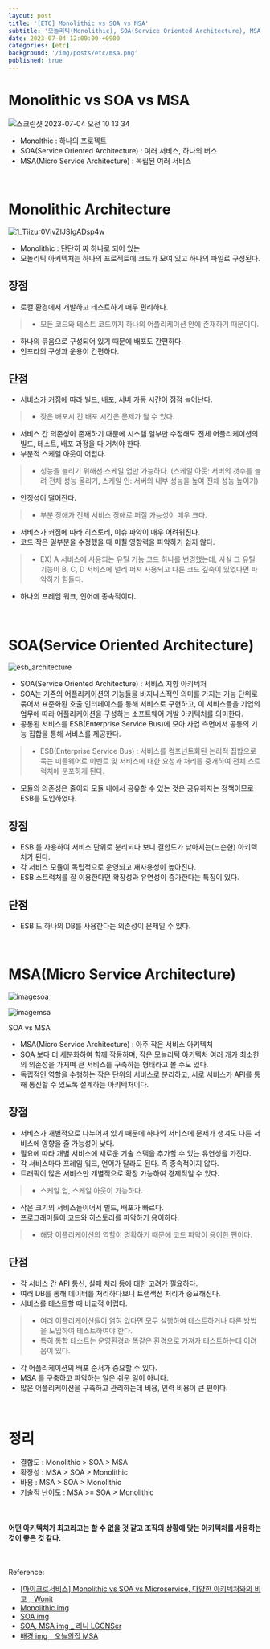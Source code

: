 ```yaml
---
layout: post
title: '[ETC] Monolithic vs SOA vs MSA'
subtitle: '모놀리틱(Monolithic), SOA(Service Oriented Architecture), MSA(Micro Service Architecture)'
date: 2023-07-04 12:00:00 +0900
categories: [etc]
background: '/img/posts/etc/msa.png'
published: true
---
```


# Monolithic vs SOA vs MSA

![스크린샷 2023-07-04 오전 10 13 34](https://github.com/iheese/TIL/assets/88040158/a51bb78d-c4a5-49e8-a5f5-d5044956f6c5)

- Monolthic : 하나의 프로젝트
- SOA(Service Oriented Architecture) : 여러 서비스, 하나의 버스
- MSA(Micro Service Architecture) : 독립된 여러 서비스 

<br>

# Monolithic Architecture

![1_Tiizur0VlvZlJSIgADsp4w](https://github.com/iheese/TIL/assets/88040158/a1c6496c-8d06-4a02-86c7-ea9881fb1260)

- Monolithic : 단단히 짜 하나로 되어 있는
- 모놀리틱 아키텍처는 하나의 프로젝트에 코드가 모여 있고 하나의 파일로 구성된다. 

## 장점
- 로컬 환경에서 개발하고 테스트하기 매우 편리하다.
> - 모든 코드와 테스트 코드까지 하나의 어플리케이션 안에 존재하기 때문이다.
- 하나의 묶음으로 구성되어 있기 때문에 배포도 간편하다.
- 인프라의 구성과 운용이 간편하다. 

## 단점
- 서비스가 커짐에 따라 빌드, 배포, 서버 가동 시간이 점점 늘어난다. 
> - 잦은 배포시 긴 배포 시간은 문제가 될 수 있다.
- 서비스 간 의존성이 존재하기 때문에 시스템 일부만 수정해도 전체 어플리케이션의 빌드, 테스트, 배포 과정을 다 거쳐야 한다. 
- 부분적 스케일 아웃이 어렵다.
> - 성능을 늘리기 위해선 스케일 업만 가능하다. (스케일 아웃: 서버의 갯수를 늘려 전체 성능 올리기, 스케일 인: 서버의 내부 성능을 높여 전체 성능 높이기)
- 안정성이 떨어진다.
> - 부분 장애가 전체 서비스 장애로 퍼질 가능성이 매우 크다.
- 서비스가 커짐에 따라 히스토리, 이슈 파악이 매우 어려워진다.
- 코드 작은 일부분을 수정했을 때 미칠 영향력을 파악하기 쉽지 않다.
> - EX) A 서비스에 사용되는 유틸 기능 코드 하나를 변경했는데, 사실 그 유틸 기능이 B, C, D 서비스에 널리 퍼져 사용되고 다른 코드 깊숙이 있었다면 파악하기 힘들다. 
- 하나의 프레임 워크, 언어에 종속적이다. 

<br>

# SOA(Service Oriented Architecture)

![esb_architecture](https://github.com/iheese/TIL/assets/88040158/ddb4c52d-b43f-4fe3-beb6-baf3792a15f3)

- SOA(Service Oriented Architecture) : 서비스 지향 아키텍처
- SOA는 기존의 어플리케이션의 기능들을 비지니스적인 의미를 가지는 기능 단위로 묶어서 표준화된 호출 인터페이스를 통해 서비스로 구현하고, 이 서비스들을 기업의 업무에 따라 어플리케이션을 구성하는 소프트웨어 개발 아키텍처를 의미한다.
- 공통된 서비스를 ESB(Enterprise Service Bus)에 모아 사업 측면에서 공통의 기능 집합을 통해 서비스를 제공한다.
> - ESB(Enterprise Service Bus) : 서비스를 컴포넌트화된 논리적 집합으로 묶는 미들웨어로 이벤트 및 서비스에 대한 요청과 처리를 중개하여 전체 스트럭처에 분포하게 된다. 
- 모듈의 의존성은 줄이되 모듈 내에서 공유할 수 있는 것은 공유하자는 정책이므로 ESB를 도입하였다. 

## 장점
- ESB 를 사용하여 서비스 단위로 분리되다 보니 결합도가 낮아지는(느슨한) 아키텍처가 된다.
- 각 서비스 모듈이 독립적으로 운영되고 재사용성이 높아진다.
- ESB 스트럭처를 잘 이용한다면 확장성과 유연성이 증가한다는 특징이 있다.

## 단점
- ESB 도 하나의 DB를 사용한다는 의존성이 문제일 수 있다. 

<br>

# MSA(Micro Service Architecture)

![imagesoa](https://github.com/iheese/TIL/assets/88040158/b907586c-3959-4ab0-b172-41e63c4228cf)

![imagemsa](https://github.com/iheese/TIL/assets/88040158/db4ebe5a-18ed-4af0-a964-704ed6934a4a)

SOA vs MSA

- MSA(Micro Service Architecture) : 아주 작은 서비스 아키텍처
- SOA 보다 더 세분화하여 함께 작동하며, 작은 모놀리틱 아키텍처 여러 개가 최소한의 의존성을 가지며 큰 서비스를 구축하는 형태라고 볼 수도 있다. 
- 독립적인 역할을 수행하는 작은 단위의 서비스로 분리하고, 서로 서비스가 API를 통해 통신할 수 있도록 설계하는 아키텍처이다. 

## 장점
- 서비스가 개별적으로 나누어져 있기 때문에 하나의 서비스에 문제가 생겨도 다른 서비스에 영향을 줄 가능성이 낮다.
- 필요에 따라 개별 서비스에 새로운 기술 스택을 추가할 수 있는 유연성을 가진다.
- 각 서비스마다 프레임 워크, 언어가 달라도 된다. 즉 종속적이지 않다.
- 트래픽이 많은 서비스만 개별적으로 확장 가능하여 경제적일 수 있다.
> - 스케일 업, 스케일 아웃이 가능하다. 
- 작은 크기의 서비스들이어서 빌드, 배포가 빠르다.
- 프로그래머들이 코드와 히스토리를 파악하기 용이하다.
> - 해당 어플리케이션의 역할이 명확하기 때문에 코드 파악이 용이한 편이다. 

## 단점
- 각 서비스 간 API 통신, 실패 처리 등에 대한 고려가 필요하다.
- 여러 DB를 통해 데이터를 처리하다보니 트랜잭션 처리가 중요해진다.
- 서비스를 테스트할 때 비교적 어렵다.
> - 여러 어플리케이션들이 얽혀 있다면 모두 실행하여 테스트하거나 다른 방법을 도입하여 테스트하여야 한다.
> - 특히 통합 테스트는 운영환경과 똑같은 환경으로 가져가 테스트하는데 어려움이 있다.
- 각 어플리케이션의 배포 순서가 중요할 수 있다.
- MSA 를 구축하고 파악하는 일은 쉬운 일이 아니다. 
- 많은 어플리케이션을 구축하고 관리하는데 비용, 인력 비용이 큰 편이다. 

<br>

# 정리
- 결합도 : Monolithic > SOA > MSA
- 확장성 : MSA > SOA > Monolithic
- 바용 : MSA > SOA > Monolithic
- 기술적 난이도 : MSA >= SOA > Monolithic

<br>

#### 어떤 아키텍처가 최고라고는 할 수 없을 것 같고 조직의 상황에 맞는 아키텍처를 사용하는 것이 좋은 것 같다. 

<br>

Reference:

- [[마이크로서비스] Monolithic vs SOA vs Microservice, 다양한 아키텍처와의 비교 _ Wonit](https://wonit.tistory.com/487)
- [Monolithic img](https://medium.com/design-microservices-architecture-with-patterns/monolithic-architecture-is-still-worth-at-2021-98bfc112dc24)
- [SOA img](https://www.hcltech.com/blogs/everything-you-need-know-about-enterprise-service-bus-esb)
- [SOA, MSA img _ 리니 LGCNSer](https://blog.naver.com/PostView.nhn?blogId=stmshra&logNo=221446919085&categoryNo=80&parentCategoryNo=0&viewDate=&currentPage=3&postListTopCurrentPage=&from=postList&userTopListOpen=true&userTopListCount=5&userTopListManageOpen=false&userTopListCurrentPage=3)
- [배경 img _ 오늘의집 MSA](https://www.bucketplace.com/post/2021-11-19-%EC%98%A4%EB%8A%98%EC%9D%98%EC%A7%91-msa-%EC%97%AC%EC%A0%95-part-1-%EC%8B%9C%EC%9E%91/)